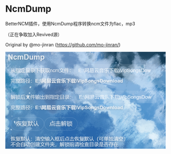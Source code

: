 # NcmDump

BetterNCM插件，使用NcmDump程序转换ncm文件为flac，mp3

（正在争取加入Revived源）

Original by @mo-jinran (https://github.com/mo-jinran/)

![preview](preview.png)

